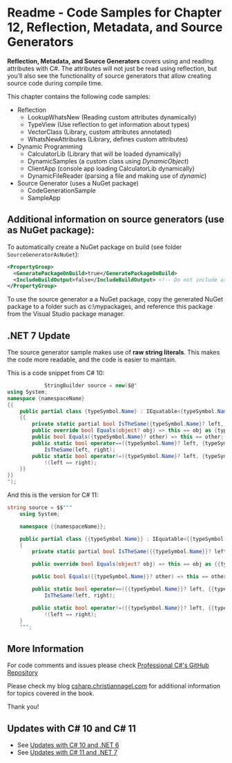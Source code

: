 # Readme - Code Samples for Chapter 12, Reflection, Metadata, and Source Generators

**Reflection, Metadata, and Source Generators** covers using and reading attributes with C#. The attributes will not just be read using reflection, but you’ll also see the functionality of source generators that allow creating source code during compile time.

This chapter contains the following code samples:

* Reflection
    * LookupWhatsNew (Reading custom attributes dynamically)
    * TypeView (Use reflection to get information about types)
    * VectorClass (Library, custom attributes annotated)
    * WhatsNewAttributes (Library, defines custom attributes) 
* Dynamic Programming
    * CalculatorLib (Library that will be loaded dynamically)
    * DynamicSamples (a custom class using *DynamicObject*)
    * ClientApp (console app loading CalculatorLib dynamically)
    * DynamicFileReader (parsing a file and making use of *dynamic*)
* Source Generator (uses a NuGet package)
    * CodeGenerationSample
    * SampleApp

## Additional information on source generators (use as NuGet package):

To automatically create a NuGet package on build (see folder `SourceGeneratorAsNuGet`):

```xml
<PropertyGroup>
  <GeneratePackageOnBuild>true</GeneratePackageOnBuild>
  <IncludeBuildOutput>false</IncludeBuildOutput> <!-- Do not include as a lib dependency -->
</PropertyGroup>
```

To use the source generator a a NuGet package, copy the generated NuGet package to a folder such as c:\mypackages, and reference this package from the Visual Studio package manager.

## .NET 7 Update

The source generator sample makes use of **raw string literals**. This makes the code more readable, and the code is easier to maintain. 

This is a code snippet from C# 10:

```csharp
            StringBuilder source = new($@"
using System;
namespace {namespaceName}
{{
    public partial class {typeSymbol.Name} : IEquatable<{typeSymbol.Name}>
    {{
        private static partial bool IsTheSame({typeSymbol.Name}? left, {typeSymbol.Name}? right);
        public override bool Equals(object? obj) => this == obj as {typeSymbol.Name};
        public bool Equals({typeSymbol.Name}? other) => this == other;
        public static bool operator==({typeSymbol.Name}? left, {typeSymbol.Name}? right) => 
            IsTheSame(left, right);
        public static bool operator!=({typeSymbol.Name}? left, {typeSymbol.Name}? right) =>
            !(left == right);
    }}
}}
");
```

And this is the version for C# 11:

```csharp
string source = $$"""
    using System;

    namespace {{namespaceName}};

    public partial class {{typeSymbol.Name}} : IEquatable<{{typeSymbol.Name}}>
    {
        private static partial bool IsTheSame({{typeSymbol.Name}}? left, {{typeSymbol.Name}}? right);

        public override bool Equals(object? obj) => this == obj as {{typeSymbol.Name}};

        public bool Equals({{typeSymbol.Name}}? other) => this == other;

        public static bool operator==({{typeSymbol.Name}}? left, {{typeSymbol.Name}}? right) => 
            IsTheSame(left, right);

        public static bool operator!=({{typeSymbol.Name}}? left, {{typeSymbol.Name}}? right) =>
            !(left == right);
    }
    """;
```


## More Information
 
For code comments and issues please check [Professional C#'s GitHub Repository](https://github.com/ProfessionalCSharp/ProfessionalCSharp2021)

Please check my blog [csharp.christiannagel.com](https://csharp.christiannagel.com "csharp.christiannagel.com") for additional information for topics covered in the book.

Thank you!

## Updates with C# 10 and C# 11

* See [Updates with C# 10 and .NET 6](../../Dotnet6Updates.md)
* See [Updates with C# 11 and .NET 7](../../Dotnet7Updates.md)


